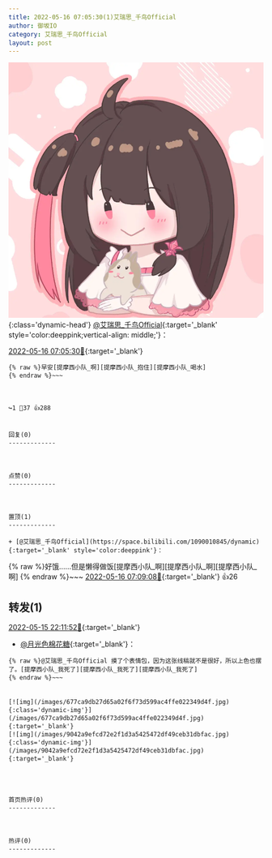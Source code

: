 ```yaml
---
title: 2022-05-16 07:05:30(1)艾瑞思_千鸟Official
author: 御坂IO
category: 艾瑞思_千鸟Official
layout: post
---
```


![img](/images/7e08840c56f251de28bdf766b647bd5fe9a5d50a.jpg){:class='dynamic-head'}
[@艾瑞思_千鸟Official](https://space.bilibili.com/1090010845/dynamic){:target='_blank' style='color:deeppink;vertical-align: middle;'}：

[2022-05-16 07:05:30🔗](https://t.bilibili.com/660641260903596068){:target='_blank'}

~~~
{% raw %}早安[提摩西小队_啊][提摩西小队_抱住][提摩西小队_喝水]
{% endraw %}~~~



↪️1 💬37 👍288


回复(0)
-------------



点赞(0)
-------------



置顶(1)
-------------

+ [@艾瑞思_千鸟Official](https://space.bilibili.com/1090010845/dynamic){:target='_blank' style='color:deeppink'}：
~~~
{% raw %}好饿……但是懒得做饭[提摩西小队_啊][提摩西小队_啊][提摩西小队_啊]
{% endraw %}~~~
[2022-05-16 07:09:08🔗](https://t.bilibili.com/660641260903596068#reply113165738272){:target='_blank'} 👍26


转发(1)
-------------

[2022-05-15 22:11:52🔗](https://t.bilibili.com/660503744638615584){:target='_blank'}
+ [@月光色棉花糖](https://space.bilibili.com/33260134/dynamic){:target='_blank'}：
~~~
{% raw %}@艾瑞思_千鸟Official 摸了个表情包，因为这张线稿就不是很好，所以上色也摆了。[提摩西小队_我死了][提摩西小队_我死了][提摩西小队_我死了]
{% endraw %}~~~


[![img](/images/677ca9db27d65a02f6f73d599ac4ffe022349d4f.jpg){:class='dynamic-img'}](/images/677ca9db27d65a02f6f73d599ac4ffe022349d4f.jpg){:target='_blank'}
[![img](/images/9042a9efcd72e2f1d3a5425472df49ceb31dbfac.jpg){:class='dynamic-img'}](/images/9042a9efcd72e2f1d3a5425472df49ceb31dbfac.jpg){:target='_blank'}




首页热评(0)
-------------



热评(0)
-------------



